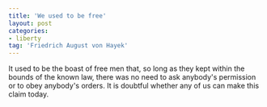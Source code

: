 ```yaml
---
title: 'We used to be free'
layout: post
categories:
- liberty
tag: 'Friedrich August von Hayek'
---
```


It used to be the boast of free men that, so long as they kept within the bounds of the known law, there was no need to ask anybody's permission or to obey anybody's orders. It is doubtful whether any of us can make this claim today.